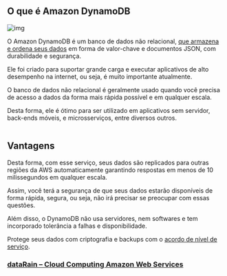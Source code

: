 ## O que é Amazon DynamoDB

![img](https://cache-site.s3.amazonaws.com/wp-content/uploads/2020/08/21150611/DybamoDB-logo.png)

O Amazon DynamoDB é um banco de dados não relacional, [que armazena e ordena seus dados](https://datarain.com.br/servicos/armazenamento-nuvem) em forma de valor-chave e documentos JSON, com durabilidade e segurança.

Ele foi criado para suportar grande carga e executar aplicativos de alto desempenho na internet, ou seja, é muito importante atualmente.

O banco de dados não relacional é geralmente usado quando você precisa de acesso a dados da forma mais rápida possível e em qualquer escala.

Desta forma, ele é ótimo para ser utilizado em aplicativos sem servidor, back-ends móveis, e microsserviços, entre diversos outros.

![img](data:image/gif;base64,R0lGODlhAQABAAAAACH5BAEKAAEALAAAAAABAAEAAAICTAEAOw==)

## Vantagens

Desta forma, com esse serviço, seus dados são replicados para outras regiões da AWS automaticamente garantindo respostas em menos de 10 milissegundos em qualquer escala.

Assim, você terá a segurança de que seus dados estarão disponíveis de forma rápida, segura, ou seja, não irá precisar se preocupar com essas questões.

Além disso, o DynamoDB não usa servidores, nem softwares e tem incorporado tolerância a falhas e disponibilidade.

Protege seus dados com criptografia e backups com o [acordo de nível de serviço](https://aws.amazon.com/pt/dynamodb/sla/).

[ ](https://www.datarain.com.br/)

### [dataRain – Cloud Computing Amazon Web Services](https://www.datarain.com.br/)

 